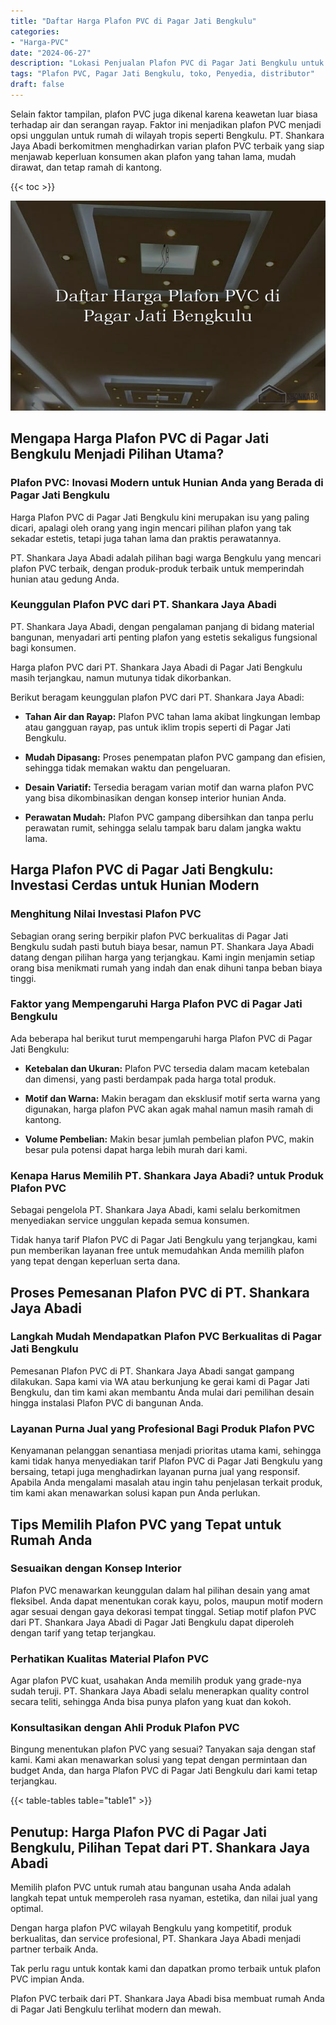 ```yaml
---
title: "Daftar Harga Plafon PVC di Pagar Jati Bengkulu"
categories: 
- "Harga-PVC"
date: "2024-06-27"
description: "Lokasi Penjualan Plafon PVC di Pagar Jati Bengkulu untuk hunian, office, serta toko. Produk terbaik, variasi motif, variasi warna menarik, dengan servis pemasangan dikerjakan oleh teknisi profesional serta garansi resmi!|Jasa penjualan Plafon PVC di Pagar Jati Bengkulu bagi keperluan rumah, kantor, maupun ritel, beserta material unggulan dan pemasangan oleh tim berpengalaman dan jaminan resmi.|Solusi Plafon PVC di Pagar Jati Bengkulu yang terbukti untuk rumah, perkantoran, dan toko, dengan panel unggulan dan pemasangan dikerjakan oleh tim ahli serta kepastian resmi.|Penyediaan Plafon PVC di Pagar Jati Bengkulu untuk hunian, kantor, serta ritel, dengan panel berkualitas dan instalasi dikerjakan oleh tenaga ahli ahli, lengkap beserta jaminan resmi.}"
tags: "Plafon PVC, Pagar Jati Bengkulu, toko, Penyedia, distributor"
draft: false
---
```


Selain faktor tampilan, plafon PVC juga dikenal karena keawetan luar biasa terhadap air dan serangan rayap. Faktor ini menjadikan plafon PVC menjadi opsi unggulan untuk rumah di wilayah tropis seperti Bengkulu. PT. Shankara Jaya Abadi berkomitmen menghadirkan varian plafon PVC terbaik yang siap menjawab keperluan konsumen akan plafon yang tahan lama, mudah dirawat, dan tetap ramah di kantong.

{{< toc >}}

![Daftar Harga Plafon PVC di Pagar Jati Bengkulu](/images/Harga-PVC/Daftar-Harga-Plafon-PVC-di-Pagar-Jati-Bengkulu.png)


## Mengapa Harga Plafon PVC di Pagar Jati Bengkulu Menjadi Pilihan Utama?

### Plafon PVC: Inovasi Modern untuk Hunian Anda yang Berada di Pagar Jati Bengkulu

Harga Plafon PVC di Pagar Jati Bengkulu kini merupakan isu yang paling dicari, apalagi oleh orang yang ingin mencari pilihan plafon yang tak sekadar estetis, tetapi juga tahan lama dan praktis perawatannya.

PT. Shankara Jaya Abadi adalah pilihan bagi warga Bengkulu yang mencari plafon PVC terbaik, dengan produk-produk terbaik untuk memperindah hunian atau gedung Anda.

### Keunggulan Plafon PVC dari PT. Shankara Jaya Abadi

PT. Shankara Jaya Abadi, dengan pengalaman panjang di bidang material bangunan, menyadari arti penting plafon yang estetis sekaligus fungsional bagi konsumen.

Harga plafon PVC dari PT. Shankara Jaya Abadi di Pagar Jati Bengkulu masih terjangkau, namun mutunya tidak dikorbankan.

Berikut beragam keunggulan plafon PVC dari PT. Shankara Jaya Abadi:

- **Tahan Air dan Rayap:** Plafon PVC tahan lama akibat lingkungan lembap atau gangguan rayap, pas untuk iklim tropis seperti di Pagar Jati Bengkulu.

- **Mudah Dipasang:** Proses penempatan plafon PVC gampang dan efisien, sehingga tidak memakan waktu dan pengeluaran.

- **Desain Variatif:** Tersedia beragam varian motif dan warna plafon PVC yang bisa dikombinasikan dengan konsep interior hunian Anda.

- **Perawatan Mudah:** Plafon PVC gampang dibersihkan dan tanpa perlu perawatan rumit, sehingga selalu tampak baru dalam jangka waktu lama.

## Harga Plafon PVC di Pagar Jati Bengkulu: Investasi Cerdas untuk Hunian Modern

### Menghitung Nilai Investasi Plafon PVC

Sebagian orang sering berpikir plafon PVC berkualitas di Pagar Jati Bengkulu sudah pasti butuh biaya besar, namun PT. Shankara Jaya Abadi datang dengan pilihan harga yang terjangkau. Kami ingin menjamin setiap orang bisa menikmati rumah yang indah dan enak dihuni tanpa beban biaya tinggi.

### Faktor yang Mempengaruhi Harga Plafon PVC di Pagar Jati Bengkulu

Ada beberapa hal berikut turut mempengaruhi harga Plafon PVC di Pagar Jati Bengkulu:

- **Ketebalan dan Ukuran:** Plafon PVC tersedia dalam macam ketebalan dan dimensi, yang pasti berdampak pada harga total produk.

- **Motif dan Warna:** Makin beragam dan eksklusif motif serta warna yang digunakan, harga plafon PVC akan agak mahal namun masih ramah di kantong.

- **Volume Pembelian:** Makin besar jumlah pembelian plafon PVC, makin besar pula potensi dapat harga lebih murah dari kami.

### Kenapa Harus Memilih PT. Shankara Jaya Abadi? untuk Produk Plafon PVC

Sebagai pengelola PT. Shankara Jaya Abadi, kami selalu berkomitmen menyediakan service unggulan kepada semua konsumen.

Tidak hanya tarif Plafon PVC di Pagar Jati Bengkulu yang terjangkau, kami pun memberikan layanan free untuk memudahkan Anda memilih plafon yang tepat dengan keperluan serta dana.

## Proses Pemesanan Plafon PVC di PT. Shankara Jaya Abadi

### Langkah Mudah Mendapatkan Plafon PVC Berkualitas di Pagar Jati Bengkulu

Pemesanan Plafon PVC di PT. Shankara Jaya Abadi sangat gampang dilakukan. Sapa kami via WA atau berkunjung ke gerai kami di Pagar Jati Bengkulu, dan tim kami akan membantu Anda mulai dari pemilihan desain hingga instalasi Plafon PVC di bangunan Anda.

### Layanan Purna Jual yang Profesional Bagi Produk Plafon PVC

Kenyamanan pelanggan senantiasa menjadi prioritas utama kami, sehingga kami tidak hanya menyediakan tarif Plafon PVC di Pagar Jati Bengkulu yang bersaing, tetapi juga menghadirkan layanan purna jual yang responsif. Apabila Anda mengalami masalah atau ingin tahu penjelasan terkait produk, tim kami akan menawarkan solusi kapan pun Anda perlukan.

## Tips Memilih Plafon PVC yang Tepat untuk Rumah Anda

### Sesuaikan dengan Konsep Interior

Plafon PVC menawarkan keunggulan dalam hal pilihan desain yang amat fleksibel. Anda dapat menentukan corak kayu, polos, maupun motif modern agar sesuai dengan gaya dekorasi tempat tinggal. Setiap motif plafon PVC dari PT. Shankara Jaya Abadi di Pagar Jati Bengkulu dapat diperoleh dengan tarif yang tetap terjangkau.

### Perhatikan Kualitas Material Plafon PVC

Agar plafon PVC kuat, usahakan Anda memilih produk yang grade-nya sudah teruji. PT. Shankara Jaya Abadi selalu menerapkan quality control secara teliti, sehingga Anda bisa punya plafon yang kuat dan kokoh.

### Konsultasikan dengan Ahli Produk Plafon PVC

Bingung menentukan plafon PVC yang sesuai? Tanyakan saja dengan staf kami. Kami akan menawarkan solusi yang tepat dengan permintaan dan budget Anda, dan harga Plafon PVC di Pagar Jati Bengkulu dari kami tetap terjangkau.

{{< table-tables table="table1" >}}

## Penutup: Harga Plafon PVC di Pagar Jati Bengkulu, Pilihan Tepat dari PT. Shankara Jaya Abadi

Memilih plafon PVC untuk rumah atau bangunan usaha Anda adalah langkah tepat untuk memperoleh rasa nyaman, estetika, dan nilai jual yang optimal.

Dengan harga plafon PVC wilayah Bengkulu yang kompetitif, produk berkualitas, dan service profesional, PT. Shankara Jaya Abadi menjadi partner terbaik Anda.

Tak perlu ragu untuk kontak kami dan dapatkan promo terbaik untuk plafon PVC impian Anda.

Plafon PVC terbaik dari PT. Shankara Jaya Abadi bisa membuat rumah Anda di Pagar Jati Bengkulu terlihat modern dan mewah.